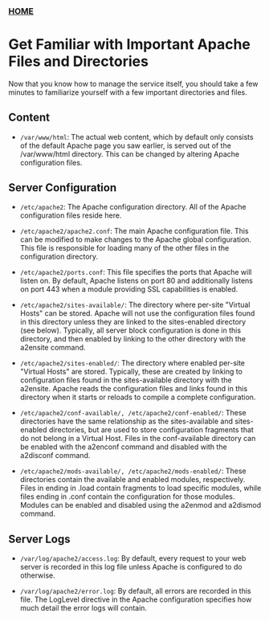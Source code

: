 ### [HOME](https://krishna-waidande.github.io/)

# Get Familiar with Important Apache Files and Directories

Now that you know how to manage the service itself, you should take a few minutes to familiarize yourself with a few important directories and files.


 ## Content


+ ```/var/www/html```: The actual web content, which by default only consists of the default Apache page you saw earlier, is served out of the /var/www/html directory. This can be changed by altering Apache configuration files.


## Server Configuration

+ ```/etc/apache2```: The Apache configuration directory. All of the Apache configuration files reside here.


+ ```/etc/apache2/apache2.conf```: The main Apache configuration file. This can be modified to make changes to the Apache global configuration. This file is responsible for loading many of the other files in the configuration directory.


+ ```/etc/apache2/ports.conf```: This file specifies the ports that Apache will listen on. By default, Apache listens on port 80 and additionally listens on port 443 when a module providing SSL capabilities is enabled.


+ ```/etc/apache2/sites-available/```: The directory where per-site "Virtual Hosts" can be stored. Apache will not use the configuration files found in this directory unless they are linked to the sites-enabled directory (see below). Typically, all server block configuration is done in this directory, and then enabled by linking to the other directory with the a2ensite command.


+ ```/etc/apache2/sites-enabled/```: The directory where enabled per-site "Virtual Hosts" are stored. Typically, these are created by linking to configuration files found in the sites-available directory with the a2ensite. Apache reads the configuration files and links found in this directory when it starts or reloads to compile a complete configuration.


+ ```/etc/apache2/conf-available/, /etc/apache2/conf-enabled/```: These directories have the same relationship as the sites-available and sites-enabled directories, but are used to store configuration fragments that do not belong in a Virtual Host. Files in the conf-available directory can be enabled with the a2enconf command and disabled with the a2disconf command.


+ ```/etc/apache2/mods-available/, /etc/apache2/mods-enabled/```: These directories contain the available and enabled modules, respectively. Files in ending in .load contain fragments to load specific modules, while files ending in .conf contain the configuration for those modules. Modules can be enabled and disabled using the a2enmod and a2dismod command.


## Server Logs


+ ```/var/log/apache2/access.log```: By default, every request to your web server is recorded in this log file unless Apache is configured to do otherwise.


+ ```/var/log/apache2/error.log```: By default, all errors are recorded in this file. The LogLevel directive in the Apache configuration specifies how much detail the error logs will contain.

